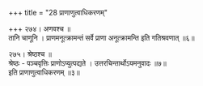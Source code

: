 +++
title = "28 प्राणाणुत्वाधिकरणम्"

+++
२७४। अणवश्च ॥   
तानि चाणूनि । प्राणमनूत्क्रामन्तं सर्वे प्राणा अनूत्क्रामन्ति इति गतिश्रवणात् ॥६॥

२७५। श्रेष्ठश्च ॥   
श्रेष्ठः - पञ्चवृत्तिः प्राणोऽप्युत्पद्यते । उत्तरचिन्तार्थोऽयमनुवादः ॥७॥  
इति प्राणाणुत्वाधिकरणम् ॥३॥